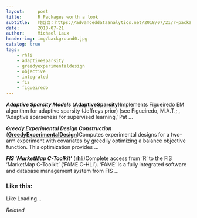 ```yaml
---
layout:     post
title:      R Packages worth a look
subtitle:   转载自：https://advanceddataanalytics.net/2018/07/21/r-packages-worth-a-look-1218/
date:       2018-07-21
author:     Michael Laux
header-img: img/background0.jpg
catalog: true
tags:
    - rhli
    - adaptivesparsity
    - greedyexperimentaldesign
    - objective
    - integrated
    - fis
    - figueiredo
---
```


***Adaptive Sparsity Models*** ([**AdaptiveSparsity**](https://cran.r-project.org/package=AdaptiveSparsity))Implements Figueiredo EM algorithm for adaptive sparsity (Jeffreys prior) (see Figueiredo, M.A.T.; , ‘Adaptive sparseness for supervised learning,’ Pat …

***Greedy Experimental Design Construction*** ([**GreedyExperimentalDesign**](https://cran.r-project.org/package=GreedyExperimentalDesign))Computes experimental designs for a two-arm experiment with covariates by greedily optimizing a balance objective function. This optimization provides …

***FIS ‘MarketMap C-Toolkit’*** ([**rhli**](https://github.com/qomaio/rhli))Complete access from ‘R’ to the FIS ‘MarketMap C-Toolkit’ (‘FAME C-HLI’). ‘FAME’ is a fully integrated software and database management system from FIS …





### Like this:

Like Loading...


*Related*

